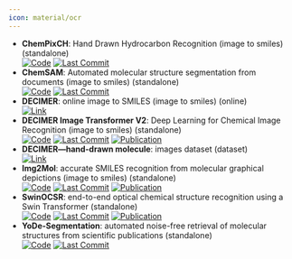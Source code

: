 ```yaml
---
icon: material/ocr
---
```


- **ChemPixCH**: Hand Drawn Hydrocarbon Recognition (image to smiles) (standalone)  
		[![Code](https://img.shields.io/github/stars/mtzgroup/ChemPixCH?style=for-the-badge&logo=github)](https://github.com/mtzgroup/ChemPixCH) [![Last Commit](https://img.shields.io/github/last-commit/mtzgroup/ChemPixCH?style=for-the-badge&logo=github)](https://github.com/mtzgroup/ChemPixCH) 
- **ChemSAM**: Automated molecular structure segmentation from documents (image to smiles) (standalone)  
		[![Code](https://img.shields.io/github/stars/mindrank-ai/ChemSAM?style=for-the-badge&logo=github)](https://github.com/mindrank-ai/ChemSAM/tree/master) [![Last Commit](https://img.shields.io/github/last-commit/mindrank-ai/ChemSAM?style=for-the-badge&logo=github)](https://github.com/mindrank-ai/ChemSAM/tree/master) 
- **DECIMER**: online image to SMILES (image to smiles) (online)  
	[![Link](https://img.shields.io/badge/Link-online-brightgreen?style=for-the-badge&logo=cachet&logoColor=65FF8F)](https://decimer.ai/) 
- **DECIMER Image Transformer V2**: Deep Learning for Chemical Image Recognition (image to smiles) (standalone)  
		[![Code](https://img.shields.io/github/stars/Kohulan/DECIMER-Image_Transformer?style=for-the-badge&logo=github)](https://github.com/Kohulan/DECIMER-Image_Transformer) [![Last Commit](https://img.shields.io/github/last-commit/Kohulan/DECIMER-Image_Transformer?style=for-the-badge&logo=github)](https://github.com/Kohulan/DECIMER-Image_Transformer) [![Publication](https://img.shields.io/badge/Publication-Citations:0-blue?style=for-the-badge&logo=bookstack)](https://doi.org/10.5281/zenodo.7624994) 
- **DECIMER—hand-drawn molecule**: images dataset (dataset)  
	[![Link](https://img.shields.io/badge/Link-online-brightgreen?style=for-the-badge&logo=cachet&logoColor=65FF8F)](https://zenodo.org/record/6456306#.YyRjsR19hl0) 
- **Img2Mol**: accurate SMILES recognition from molecular graphical depictions (image to smiles) (standalone)  
		[![Code](https://img.shields.io/github/stars/bayer-science-for-a-better-life/Img2Mol?style=for-the-badge&logo=github)](https://github.com/bayer-science-for-a-better-life/Img2Mol) [![Last Commit](https://img.shields.io/github/last-commit/bayer-science-for-a-better-life/Img2Mol?style=for-the-badge&logo=github)](https://github.com/bayer-science-for-a-better-life/Img2Mol) [![Publication](https://img.shields.io/badge/Publication-Citations:44-blue?style=for-the-badge&logo=bookstack)](https://doi.org/10.1039/D1SC01839F) 
- **SwinOCSR**: end-to-end optical chemical structure recognition using a Swin Transformer (standalone)  
		[![Code](https://img.shields.io/github/stars/amine179/DrugDesign?style=for-the-badge&logo=github)](https://github.com/amine179/DrugDesign) [![Last Commit](https://img.shields.io/github/last-commit/amine179/DrugDesign?style=for-the-badge&logo=github)](https://github.com/amine179/DrugDesign) [![Publication](https://img.shields.io/badge/Publication-Citations:2-blue?style=for-the-badge&logo=bookstack)](https://doi.org/10.1186/s13321-022-00643-2) 
- **YoDe-Segmentation**: automated noise-free retrieval of molecular structures from scientific publications (standalone)  
		[![Code](https://img.shields.io/github/stars/OneChorm/YoDe-Segmentation?style=for-the-badge&logo=github)](https://github.com/OneChorm/YoDe-Segmentation) [![Last Commit](https://img.shields.io/github/last-commit/OneChorm/YoDe-Segmentation?style=for-the-badge&logo=github)](https://github.com/OneChorm/YoDe-Segmentation) 
